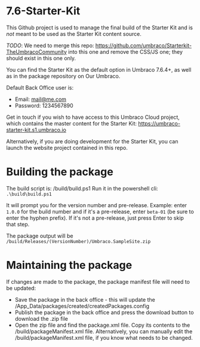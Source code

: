 # 7.6-Starter-Kit

This Github project is used to manage the final build of the Starter Kit and is _not_ meant to be used as the Starter Kit content source.

_TODO_: We need to merge this repo: https://github.com/umbraco/Starterkit-TheUmbracoCommunity into this one and remove the CSS/JS one; they should exist in this one only.

You can find the Starter Kit as the default option in Umbraco 7.6.4+, as well as in the package repository on Our Umbraco.

Default Back Office user is:

* Email: mail@me.com
* Password: 1234567890

Get in touch if you wish to have access to this Umbraco Cloud project, which contains the master content for the Starter Kit:
https://umbraco-starter-kit.s1.umbraco.io

Alternatively, if you are doing development for the Starter Kit, you can launch the website project contained in this repo.

# Building the package

The build script is: /build/build.ps1 
Run it in the powershell cli: `.\build\build.ps1`

It will prompt you for the version number and pre-release. Example: enter `1.0.0` for the build number and 
if it's a pre-release, enter `beta-01` (be sure to enter the hyphen prefix). 
If it's not a pre-release, just press Enter to skip that step.

The package output will be `/build/Releases/(VersionNumber)/Umbraco.SampleSite.zip`

# Maintaining the package

If changes are made to the package, the package manifest file will need to be updated:

* Save the package in the back office - this will update the /App_Data/packages/created/createdPackages.config
* Publish the package in the back office and press the download button to download the .zip file
* Open the zip file and find the package.xml file. Copy its contents to the /build/packageManifest.xml file. Alternatively, you can manually edit the /build/packageManifest.xml file, if you know what needs to be changed.

